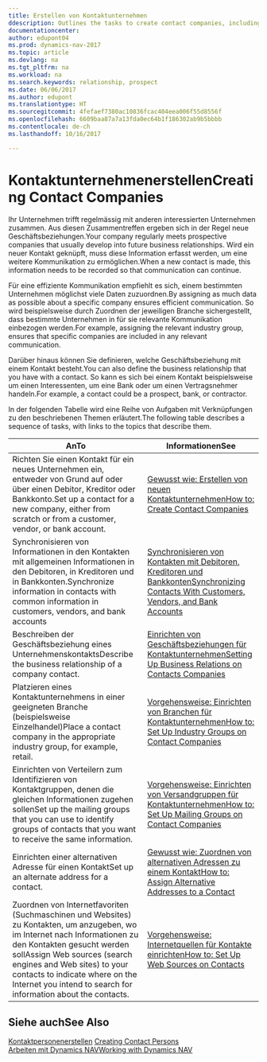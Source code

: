 ```yaml
---
title: Erstellen von Kontaktunternehmen
ddescription: Outlines the tasks to create contact companies, including assigning relevant data about prospects and defining the business relationships you have with companies.
documentationcenter: 
author: edupont04
ms.prod: dynamics-nav-2017
ms.topic: article
ms.devlang: na
ms.tgt_pltfrm: na
ms.workload: na
ms.search.keywords: relationship, prospect
ms.date: 06/06/2017
ms.author: edupont
ms.translationtype: HT
ms.sourcegitcommit: 4fefaef7380ac10836fcac404eea006f55d8556f
ms.openlocfilehash: 6609baa87a7a13fda0ec64b1f186302ab9b5bbbb
ms.contentlocale: de-ch
ms.lasthandoff: 10/16/2017

---
```

# <a name="creating-contact-companies"></a><span data-ttu-id="9a03f-102">Kontaktunternehmenerstellen</span><span class="sxs-lookup"><span data-stu-id="9a03f-102">Creating Contact Companies</span></span>
<span data-ttu-id="9a03f-103">Ihr Unternehmen trifft regelmässig mit anderen interessierten Unternehmen zusammen. Aus diesen Zusammentreffen ergeben sich in der Regel neue Geschäftsbeziehungen.</span><span class="sxs-lookup"><span data-stu-id="9a03f-103">Your company regularly meets prospective companies that usually develop into future business relationships.</span></span> <span data-ttu-id="9a03f-104">Wird ein neuer Kontakt geknüpft, muss diese Information erfasst werden, um eine weitere Kommunikation zu ermöglichen.</span><span class="sxs-lookup"><span data-stu-id="9a03f-104">When a new contact is made, this information needs to be recorded so that communication can continue.</span></span>

<span data-ttu-id="9a03f-105">Für eine effiziente Kommunikation empfiehlt es sich, einem bestimmten Unternehmen möglichst viele Daten zuzuordnen.</span><span class="sxs-lookup"><span data-stu-id="9a03f-105">By assigning as much data as possible about a specific company ensures efficient communication.</span></span> <span data-ttu-id="9a03f-106">So wird beispielsweise durch Zuordnen der jeweiligen Branche sichergestellt, dass bestimmte Unternehmen in für sie relevante Kommunikation einbezogen werden.</span><span class="sxs-lookup"><span data-stu-id="9a03f-106">For example, assigning the relevant industry group, ensures that specific companies are included in any relevant communication.</span></span>

<span data-ttu-id="9a03f-107">Darüber hinaus können Sie definieren, welche Geschäftsbeziehung mit einem Kontakt besteht.</span><span class="sxs-lookup"><span data-stu-id="9a03f-107">You can also define the business relationship that you have with a contact.</span></span> <span data-ttu-id="9a03f-108">So kann es sich bei einem Kontakt beispielsweise um einen Interessenten, um eine Bank oder um einen Vertragsnehmer handeln.</span><span class="sxs-lookup"><span data-stu-id="9a03f-108">For example, a contact could be a prospect, bank, or contractor.</span></span>

<span data-ttu-id="9a03f-109">In der folgenden Tabelle wird eine Reihe von Aufgaben mit Verknüpfungen zu den beschriebenen Themen erläutert.</span><span class="sxs-lookup"><span data-stu-id="9a03f-109">The following table describes a sequence of tasks, with links to the topics that describe them.</span></span> 

| <span data-ttu-id="9a03f-110">An</span><span class="sxs-lookup"><span data-stu-id="9a03f-110">To</span></span> | <span data-ttu-id="9a03f-111">Informationen</span><span class="sxs-lookup"><span data-stu-id="9a03f-111">See</span></span> |
| --- | --- |
| <span data-ttu-id="9a03f-112">Richten Sie einen Kontakt für ein neues Unternehmen ein, entweder von Grund auf oder über einen Debitor, Kreditor oder Bankkonto.</span><span class="sxs-lookup"><span data-stu-id="9a03f-112">Set up a contact for a new company, either from scratch or from a customer, vendor, or bank account.</span></span> |[<span data-ttu-id="9a03f-113">Gewusst wie: Erstellen von neuen Kontaktunternehmen</span><span class="sxs-lookup"><span data-stu-id="9a03f-113">How to: Create Contact Companies</span></span>](marketing-how-create-contact-companies.md) |
| <span data-ttu-id="9a03f-114">Synchronisieren von Informationen in den Kontakten mit allgemeinen Informationen in den Debitoren, in Kreditoren und in Bankkonten.</span><span class="sxs-lookup"><span data-stu-id="9a03f-114">Synchronize information in contacts with common information in customers, vendors, and bank accounts</span></span> |[<span data-ttu-id="9a03f-115">Synchronisieren von Kontakten mit Debitoren, Kreditoren und Bankkonten</span><span class="sxs-lookup"><span data-stu-id="9a03f-115">Synchronizing Contacts With Customers, Vendors, and Bank Accounts</span></span>](marketing-synchronize-contacts-customers-vendors-bank-accounts.md) |
| <span data-ttu-id="9a03f-116">Beschreiben der Geschäftsbeziehung eines Unternehmenskontakts</span><span class="sxs-lookup"><span data-stu-id="9a03f-116">Describe the business relationship of a company contact.</span></span> |[<span data-ttu-id="9a03f-117">Einrichten von Geschäftsbeziehungen für Kontaktunternehmen</span><span class="sxs-lookup"><span data-stu-id="9a03f-117">Setting Up Business Relations on Contacts Companies</span></span>](marketing-business-relations.md) |
| <span data-ttu-id="9a03f-118">Platzieren eines Kontaktunternehmens in einer geeigneten Branche (beispielsweise Einzelhandel)</span><span class="sxs-lookup"><span data-stu-id="9a03f-118">Place a contact company in the appropriate industry group, for example, retail.</span></span> |[<span data-ttu-id="9a03f-119">Vorgehensweise: Einrichten von Branchen für Kontaktunternehmen</span><span class="sxs-lookup"><span data-stu-id="9a03f-119">How to: Set Up Industry Groups on Contact Companies</span></span>](marketing-industry-groups.md) |
| <span data-ttu-id="9a03f-120">Einrichten von Verteilern zum Identifizieren von Kontaktgruppen, denen die gleichen Informationen zugehen sollen</span><span class="sxs-lookup"><span data-stu-id="9a03f-120">Set up the mailing groups that you can use to identify groups of contacts that you want to receive the same information.</span></span> |[<span data-ttu-id="9a03f-121">Vorgehensweise: Einrichten von Versandgruppen für Kontaktunternehmen</span><span class="sxs-lookup"><span data-stu-id="9a03f-121">How to: Set Up Mailing Groups on Contact Companies</span></span>](marketing-mailing-groups.md) |
| <span data-ttu-id="9a03f-122">Einrichten einer alternativen Adresse für einen Kontakt</span><span class="sxs-lookup"><span data-stu-id="9a03f-122">Set up an alternate address for a contact.</span></span> |[<span data-ttu-id="9a03f-123">Gewusst wie: Zuordnen von alternativen Adressen zu einem Kontakt</span><span class="sxs-lookup"><span data-stu-id="9a03f-123">How to: Assign Alternative Addresses to a Contact</span></span>](marketing-how-assign-alternate-address.md) |
| <span data-ttu-id="9a03f-124">Zuordnen von Internetfavoriten (Suchmaschinen und Websites) zu Kontakten, um anzugeben, wo im Internet nach Informationen zu den Kontakten gesucht werden soll</span><span class="sxs-lookup"><span data-stu-id="9a03f-124">Assign Web sources (search engines and Web sites) to your contacts to indicate where on the Internet you intend to search for information about the contacts.</span></span> |[<span data-ttu-id="9a03f-125">Vorgehensweise: Internetquellen für Kontakte einrichten</span><span class="sxs-lookup"><span data-stu-id="9a03f-125">How to: Set Up Web Sources on Contacts</span></span>](marketing-web-sources.md) |

## <a name="see-also"></a><span data-ttu-id="9a03f-126">Siehe auch</span><span class="sxs-lookup"><span data-stu-id="9a03f-126">See Also</span></span>
<span data-ttu-id="9a03f-127">[Kontaktpersonenerstellen](marketing-create-contact-persons.md) </span><span class="sxs-lookup"><span data-stu-id="9a03f-127">[Creating Contact Persons](marketing-create-contact-persons.md) </span></span>  
[<span data-ttu-id="9a03f-128">Arbeiten mit Dynamics NAV</span><span class="sxs-lookup"><span data-stu-id="9a03f-128">Working with Dynamics NAV</span></span>](ui-work-product.md)

